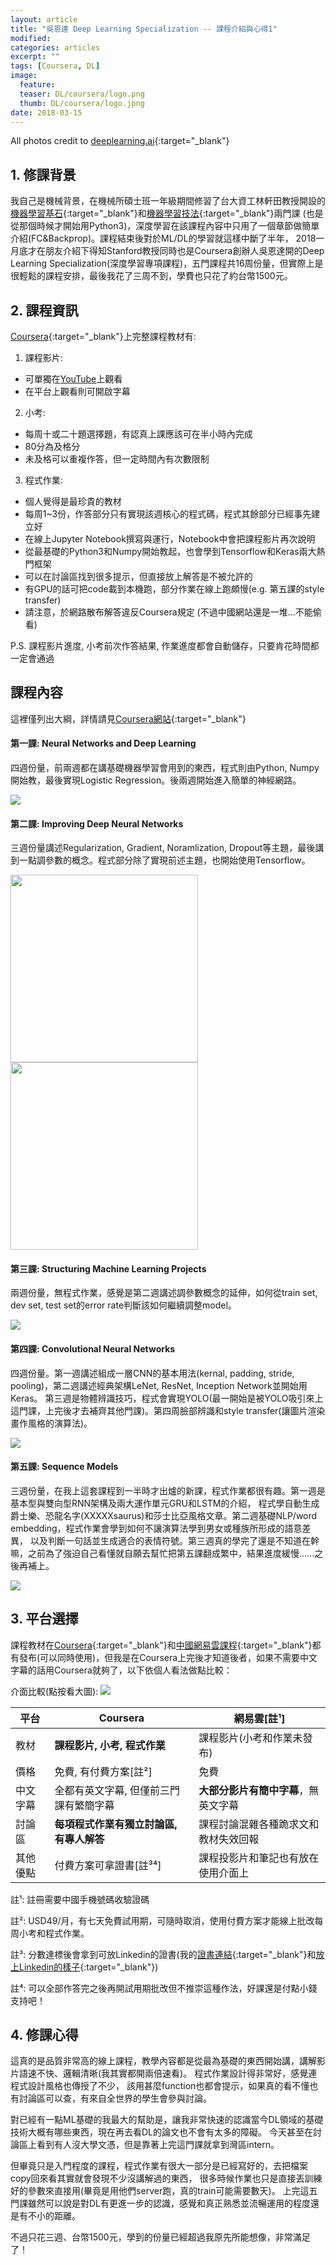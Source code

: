 ```yaml
---
layout: article
title: "吳恩達 Deep Learning Specialization -- 課程介紹與心得1"
modified:
categories: articles
excerpt: ""
tags: [Coursera, DL]
image:
  feature: 
  teaser: DL/coursera/logo.png
  thumb: DL/coursera/logo.jpng
date: 2018-03-15
---
```

All photos credit to [deeplearning.ai](https://www.deeplearning.ai){:target="_blank"}

## 1. 修課背景

我自己是機械背景，在機械所碩士班一年級期間修習了台大資工林軒田教授開設的[機器學習基石][1]{:target="_blank"}和[機器學習技法][2]{:target="_blank"}兩門課
(也是從那個時候才開始用Python3)，深度學習在該課程內容中只用了一個章節做簡單介紹(FC&Backprop)。課程結束後對於ML/DL的學習就這樣中斷了半年，
2018一月底才在朋友介紹下得知Stanford教授同時也是Coursera創辦人吳恩達開的Deep Learning Specialization(深度學習專項課程)，五門課程共16周份量，但實際上是很輕鬆的課程安排，最後我花了三周不到，學費也只花了約台幣1500元。

## 2. 課程資訊
[Coursera][4]{:target="_blank"}上完整課程教材有:

1. 課程影片: 
  * 可單獨在[YouTube][3]上觀看
  * 在平台上觀看則可開啟字幕
2. 小考: 
  * 每周十或二十題選擇題，有認真上課應該可在半小時內完成
  * 80分為及格分
  * 未及格可以重複作答，但一定時間內有次數限制
3. 程式作業:
  * 個人覺得是最珍貴的教材
  * 每周1~3份，作答部分只有實現該週核心的程式碼，程式其餘部分已經事先建立好
  * 在線上Jupyter Notebook撰寫與運行，Notebook中會把課程影片再次說明
  * 從最基礎的Python3和Numpy開始教起，也會學到Tensorflow和Keras兩大熱門框架
  * 可以在討論區找到很多提示，但直接放上解答是不被允許的
  * 有GPU的話可把code載到本機跑，部分作業在線上跑頗慢(e.g. 第五課的style transfer)
  * 請注意，於網路散布解答違反Coursera規定 (不過中國網站還是一堆...不能偷看)
  
P.S. 課程影片進度, 小考前次作答結果, 作業進度都會自動儲存，只要肯花時間都一定會通過

## 課程內容
這裡僅列出大綱，詳情請見[Coursera網站][4]{:target="_blank"}

#### 第一課: Neural Networks and Deep Learning
四週份量，前兩週都在講基礎機器學習會用到的東西，程式則由Python, Numpy開始教，最後實現Logistic Regression。後兩週開始進入簡單的神經網路。

<img src="../../images/DL/coursera/c1.jpg" border="0">

#### 第二課: Improving Deep Neural Networks
三週份量講述Regularization, Gradient, Noramlization, Dropout等主題，最後講到一點調參數的概念。程式部分除了實現前述主題，也開始使用Tensorflow。

<img src="../../images/DL/coursera/c2.gif" width="300" align="middle"> <img src="../../images/DL/coursera/opt1.gif" width="300" align="middle">

#### 第三課: Structuring Machine Learning Projects
兩週份量，無程式作業，感覺是第二週講述調參數概念的延伸，如何從train set, dev set, test set的error rate判斷該如何繼續調整model。

<img src="../../images/DL/coursera/c3.jpg" border="0">

#### 第四課: Convolutional Neural Networks
四週份量。第一週講述組成一層CNN的基本用法(kernal, padding, stride, pooling)，第二週講述經典架構LeNet, ResNet, Inception Network並開始用Keras。
第三週是物體辨識技巧，程式會實現YOLO(最一開始是被YOLO吸引來上這門課，上完後才去補齊其他門課)。第四周臉部辨識和style transfer(讓圖片渲染畫作風格的演算法)。

<img src="../../images/DL/coursera/c4.png" border="0">

#### 第五課: Sequence Models
三週份量，在我上這套課程到一半時才出爐的新課，程式作業都很有趣。第一週是基本型與雙向型RNN架構及兩大運作單元GRU和LSTM的介紹，
程式學自動生成爵士樂、恐龍名字(XXXXXsaurus)和莎士比亞風格文章。第二週基礎NLP/word embedding，程式作業會學到如何不讓演算法學到男女或種族所形成的語意差異，
以及判斷一句話並生成適合的表情符號。第三週真的學完了還是不知道在幹嘛，之前為了強迫自己看懂就自願去幫忙把第五課翻成繁中，結果進度緩慢......之後再補上。

<img src="../../images/DL/coursera/c5.png" border="0">

## 3. 平台選擇
課程教材在[Coursera][4]{:target="_blank"}和[中國網易雲課程][5]{:target="_blank"}都有發布(可以同時使用)，但我是在Coursera上完後才知道後者，如果不需要中文字幕的話用Coursera就夠了，以下依個人看法做點比較：

介面比較(點按看大圖):
<a target="_blank" href="../../images/DL/coursera/preview.jpg"><img src="../../images/DL/coursera/preview.jpg" border="0"></a>

| 平台     | Coursera                                 | 網易雲[註¹]       
| -------- | ---------------------------------------- | --------------------- 
| 教材     | **課程影片, 小考, 程式作業**             | 課程影片(小考和作業未發布) 
| 價格     | 免費, 有付費方案[註²]                    | 免費
| 中文字幕 | 全都有英文字幕, 但僅前三門課有繁簡字幕   | **大部分影片有簡中字幕**，無英文字幕      
| 討論區   | **每項程式作業有獨立討論區, 有專人解答** | 課程討論混雜各種跪求文和教材失效回報     
| 其他優點 | 付費方案可拿證書[註³⁴]                    | 課程投影片和筆記也有放在使用介面上

註¹: 註冊需要中國手機號碼收驗證碼

註²: USD49/月，有七天免費試用期，可隨時取消，使用付費方案才能線上批改每周小考和程式作業。

註³: 分數達標後會拿到可放Linkedin的證書(我的[證書連結][6]{:target="_blank"}和[放上Linkedin的樣子][7]{:target="_blank"})

註⁴: 可以全部作答完之後再開試用期批改但不推崇這種作法，好課還是付點小錢支持吧！


## 4. 修課心得

這真的是品質非常高的線上課程，教學內容都是從最為基礎的東西開始講，講解影片語速不快、邏輯清晰(我其實都開兩倍速看)。
程式作業設計得非常好，感覺連程式設計風格也傳授了不少，
該用甚麼function也都會提示，如果真的看不懂也有討論區可以查，有來自全世界的學生會參與討論。

對已經有一點ML基礎的我最大的幫助是，讓我非常快速的認識當今DL領域的基礎技術大概有哪些東西，現在再去看DL的論文也不會有太多的障礙。
今天甚至在討論區上看到有人沒大學文憑，但是靠著上完這門課就拿到灣區intern。

但畢竟只是入門程度的課程，程式作業有很大一部分是已經寫好的，去把檔案copy回來看其實就會發現不少沒講解過的東西，
很多時候作業也只是直接丟訓練好的參數來直接用(畢竟是用他們server跑，真的train可能需要數天)。
上完這五門課雖然可以說是對DL有更進一步的認識，感覺和真正熟悉並流暢運用的程度還是有不小的距離。

不過只花三週、台幣1500元，學到的份量已經超過我原先所能想像，非常滿足了！


[1]:https://www.csie.ntu.edu.tw/~htlin/course/mlfound16fall/
[2]:https://www.csie.ntu.edu.tw/~htlin/course/mltech17spring/
[3]:https://www.youtube.com/channel/UCcIXc5mJsHVYTZR1maL5l9w/playlists
[4]:https://www.coursera.org/specializations/deep-learning
[5]:https://mooc.study.163.com/smartSpec/detail/1001319001.htm
[6]:https://www.coursera.org/account/accomplishments/specialization/certificate/M73YAN978SSX
[7]:https://www.linkedin.com/in/wei-hsiang-wang-60841b108/